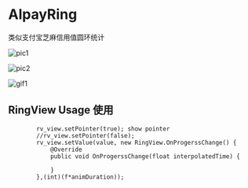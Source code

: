 # AlpayRing
类似支付宝芝麻信用值圆环统计

![pic1](https://github.com/ldoublem/AlpayRing/blob/master/app/pic/1.png)

![pic2](https://github.com/ldoublem/AlpayRing/blob/master/app/pic/2.png)

![gif1](https://github.com/ldoublem/AlpayRing/blob/master/app/pic/gif1.gif)

## RingView Usage 使用
```
        rv_view.setPointer(true); show pointer
        //rv_view.setPointer(false);
        rv_view.setValue(value, new RingView.OnProgerssChange() {
            @Override
            public void OnProgerssChange(float interpolatedTime) {

            }
        },(int)(f*animDuration));
```


